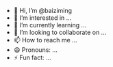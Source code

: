 - 👋 Hi, I’m @baiziming
- 👀 I’m interested in ...
- 🌱 I’m currently learning ...
- 💞️ I’m looking to collaborate on ...
- 📫 How to reach me ...
- 😄 Pronouns: ...
- ⚡ Fun fact: ...

<!---
baiziming/baiziming is a ✨ special ✨ repository because its `README.md` (this file) appears on your GitHub profile.
You can click the Preview link to take a look at your changes.
--->

